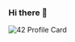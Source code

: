 ### Hi there 👋

![42 Profile Card](https://1337-readme.vercel.app/api/profile?cursus=42cursus&dark=true&email=hide&login=hbel-hou)

